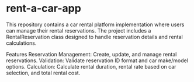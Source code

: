 # rent-a-car-app
This repository contains a car rental platform implementation where users can manage their rental reservations. The project includes a RentalReservation class designed to handle reservation details and rental calculations.

Features
Reservation Management: Create, update, and manage rental reservations.
Validation: Validate reservation ID format and car make/model options.
Calculation: Calculate rental duration, rental rate based on car selection, and total rental cost.
